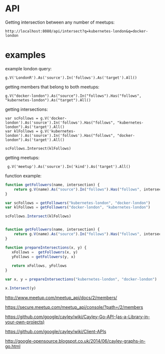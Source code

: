 
# API




Getting intersection between any number of meetups:

    http://localhost:8080/api/intersect?q=kubernetes-london&q=docker-london





# examples

example london query:

    g.V('LondonR').As('source').In('follows').As('target').All()


getting members that belong to both meetups:

    g.V("docker-london").As("source").In("follows").Has("follows", "kubernetes-london").As("target").All()


getting intersections:

    var scFollows = g.V('docker-london').As('source').In('follows').Has("follows", "kubernetes-london").As('target').All()
    var klFollows = g.V('kubernetes-london').As('source').In('follows').Has("follows", "docker-london").As('target').All()

    scFollows.Intersect(klFollows)

getting meetups:

     g.V('meetup').As('source').In('kind').As('target').All()

function example:


```javascript
function getFollowers(name, intersection) {
	return g.V(name).As("source").In("follows").Has("follows", intersection).As("target").All()
}

var scFollows = getFollowers("kubernetes-london", "docker-london")
var klFollows = getFollowers("docker-london", "kubernetes-london")

scFollows.Intersect(klFollows)
```


```javascript

function getFollowers(name, intersection) {
	return g.V(name).As("source").In("follows").Has("follows", intersection).As("target").All()
}

function prepareIntersections(x, y) {
   xFollows =  getFollowers(x, y)
   yFollows = getFollowers(y, x)
   
   return xFollows, yFollows
}

var x, y = prepareIntersections("kubernetes-london", "docker-london")

x.Intersect(y)

```

http://www.meetup.com/meetup_api/docs/2/members/

https://secure.meetup.com/meetup_api/console/?path=/2/members

https://github.com/google/cayley/wiki/Cayley-Go-API-(as-a-Library-in-your-own-projects)

https://github.com/google/cayley/wiki/Client-APIs

http://google-opensource.blogspot.co.uk/2014/06/cayley-graphs-in-go.html